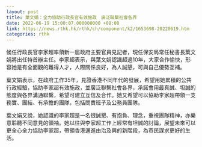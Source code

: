 ```yaml
---
layout: post
title: 葉文娟：全力協助行政長官有效施政　廣泛聯繫社會各界
date: 2022-06-19 15:00:07.000000000 +08:00
link: https://news.rthk.hk/rthk/ch/component/k2/1653698-20220619.htm
categories: rthk
---
```


候任行政長官李家超率領新一屆政府主要官員見記者，現任保安局常任秘書長葉文娟將出任特首辦主任。李家超表示，與葉文娟認識超過10年，大家合作愉快，形容她是有全面觀的難得人才，人際關係良好，為人誠懇，可與自己優勢互補。

葉文娟表示，在政府工作35年，見證香港不同年代的發展，希望用她累積的公共行政經驗，協助李家超有效施政，並廣泛聯繫社會各界，承諾會用最真誠、坦誠的態度與各界溝通聯繫，希望可建立互信及合作。她又希望可以協助李家超帶領一支務實、團結、有承擔的團隊，包括問責班子及公務員團隊。

葉文娟又說，她認識的李家超是一名很誠懇、有抱負、理念，重視團隊精神，亦樂意聆聽不同意見的領袖。她以往與李家超工作上經常有坦誠的討論，展望未來可以更全心全力協助李家超，帶領香港邁進由治及興的新階段，為市民謀求更好的生活。
